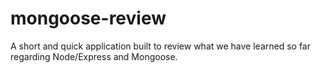 # mongoose-review
A short and quick application built to review what we have learned so far regarding Node/Express and Mongoose.
